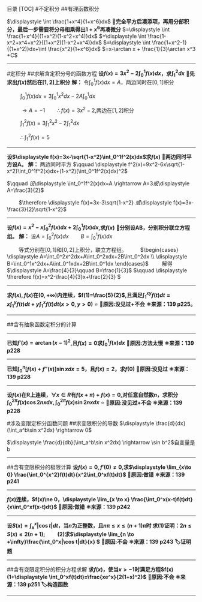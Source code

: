 目录
[TOC]
#不定积分
##有理函数积分

$\displaystyle \int \frac{1+x^4}{1+x^6}dx$
**🧠完全平方后凑添项，再用分部积分，最后一步需要将分母相乘得出$1+x^6$再凑微分**
$=\displaystyle  \int \frac{1+x^4}{(1+x^2)(1-x^2+x^4)}dx$
$=\displaystyle  \int \frac{1-x^2+x^4+x^2}{(1+x^2)(1-x^2+x^4)}dx$
$=\displaystyle \int \frac{1+x^2-1}{(1+x^2)}dx+\int \frac{x^2}{1+x^6}dx$
$=x-\arctan x + \frac{1}{3}\arctan x^3 +C$

****
#定积分
##求解含定积分号的函数方程
**设$f(x)=3x^2-2 \displaystyle \int_0^1 f(x)dx$，求$\displaystyle \int_1^2dx$**
**🧠先求出$f(x)$然后在$[1,2]$上积分**
**解：** 令$\displaystyle \int_0^1f(x)dx=A$，两边同时在$[0,1]$积分

$\qquad$ $\displaystyle \int_0^1f(x)dx=3\int_0^1x^2dx-2A\int_0^1dx$

$\qquad$ $\rightarrow A=-1\qquad \therefore f(x)=3x^2-2$,两边在$[1,2]$积分

$\qquad$ $\displaystyle  \int_1^2f(x)=3\int_1^2x^2-2\int _1^2dx$

$\qquad$ $\therefore \displaystyle \int_1^2f(x)=5$
****

**设$\displaystyle  f(x)=3x-\sqrt{1-x^2}\int_0^1f^2(x)dx$求$f(x)$**
**🧠两边同时平方设A。**
**解：** 两边同时平方
$\qquad \displaystyle f^2(x)=9x^2-6x\sqrt{1-x^2}\int_0^1f^2(x)dx+(1-x^2)(\int_0^1f^2(x)dx)^2$

$\qquad $设$\displaystyle \int_0^1f^2(x)dx=A \rightarrow A=3$或$\displaystyle A=\frac{3}{2}$

$\qquad$$\therefore \displaystyle f(x)=3x-3\sqrt{1-x^2} $或$\displaystyle f(x)=3x-\frac{3}{2}\sqrt{1-x^2}$

***
**设$\displaystyle f(x)=x^2-x\int_0^2f(x)dx+2\int_0^1f(x)dx$,求$f(x)$**
**🧠分别设AB，分别积分联立方程组。**
**解：** 设$\displaystyle A=\int_0^2 f(x)dx\qquad B=\int_0^1f(x)dx$

$\qquad$等式分别在$[0,1]$和$[0,2]$上积分，联立方程组。
$\qquad$$\begin{cases}
    \displaystyle A=\int_0^2x^2dx+A\int_0^2xdx+2B\int_0^2dx   \\
    \displaystyle B=\int_0^1x^2dx+A\int_0^1xdx+2B\int_0^1dx
\end{cases}$
$\qquad$解得$\displaystyle A=\frac{4}{3}\qquad B=\frac{1}{3}$
$\qquad \displaystyle \therefore f(x)=x^2-\frac{4}{3}x+\frac{2}{3} $

***
**求$f(x),f(x)$在$(0,+\infty)$内连续，$f(1)=\frac{5}{2}$,且满足$\displaystyle \int_1^{xy}f(t)dt=x\int_1^yf(t)dt+y\int_1^xf(t)dt(x>0,y>0)$**
⭐
**🚪原因:没见过+不会**
**⚛️来源：139 p225。**

***
##含有抽象函数定积分的计算
***
**已知$f'(x)=\arctan(x-1)^2$,且$f(x)=0$求$\displaystyle \int_0^1f(x)dx$**
**🚪原因:方法太慢**
**⚛️来源：139 p228**
***

**已知$\displaystyle \int_0^\pi[f(x)+f''(x)]\sin xdx=5$，且$f(x)=2$，求$f(0)$**
**🚪原因:没见过**
**⚛️来源：139 p228**
***
**设$f(x)$在R上连续，$\forall x\in R$有$f(x+\pi)+f(x)=0$,对任意自然数$n$，求积分$\displaystyle \int_0^{2\pi}f(x)\cos 2nxdx,\int_0^{2\pi}f(x)\sin 2nxdx$**
⭐
**🚪原因:没见过+不会**
**⚛️来源：139 p228**

#涉及变限定积分函数问题
##求变限积分的导数
$\displaystyle \frac{d}{dx}(\int_a^b\sin x^2dx) \rightarrow 0$

$\displaystyle \frac{d}{db}(\int_a^b\sin x^2dx) \rightarrow \sin b^2$自变量是b
***
##含有变限积分的极限计算
**设$f(x)=0,f'(0)\ne 0,$求$\displaystyle \lim_{x\to 0} \frac{\int_0^{x^2}f(t)dt}{x^2\int_0^xf(t)dt}$**
**🚪原因:做错**
**⚛️来源：139 p241**

***

**$f(x)$连续，$f(x)\ne 0，\displaystyle \lim_{x \to x} \frac{\int_0^x(x-t)f(t)dt}{x\int_0^xf(x-t)dt}$**
**🚪原因:做错**
**⚛️来源：139 p242**

***

**设$S(x)=\displaystyle \int_x^x|\cos t|dt$，当$n$为正整数，且$n\pi \leq x\leq(n+1)\pi$时
求(1)证明：$2n\leq S(x)\leq2(n+1);\qquad$(2)求$\displaystyle \lim_{n \to +\infty}\frac{\int_0^x|\cos t|dt}{x} $**
**🚪原因:不会**
**⚛️来源：139 p243**
**🏷️证明题**

***
##含有变限定积分的积分方程求解
**求$f(x)$，使当$x>-1$时满足方程$f(x)(1+\displaystyle \int_0^xf(t)dt)=\frac{xe^x}{2(1+x)^2}$** 
**🚪原因:不会**
**⚛️来源：139 p251**
**🏷️构造函数**

***

